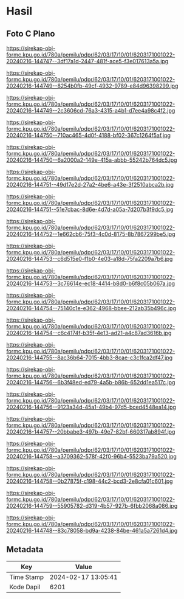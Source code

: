 # Hasil

## Foto C Plano

https://sirekap-obj-formc.kpu.go.id/780a/pemilu/pdpr/62/03/17/10/01/6203171001022-20240216-144747--3df17a1d-2447-481f-ace5-f3e017613a5a.jpg

https://sirekap-obj-formc.kpu.go.id/780a/pemilu/pdpr/62/03/17/10/01/6203171001022-20240216-144749--8254b0fb-49cf-4932-9789-e84d96398299.jpg

https://sirekap-obj-formc.kpu.go.id/780a/pemilu/pdpr/62/03/17/10/01/6203171001022-20240216-144749--2c3606cd-76a3-4315-a4b1-d7ee4a98c4f2.jpg

https://sirekap-obj-formc.kpu.go.id/780a/pemilu/pdpr/62/03/17/10/01/6203171001022-20240216-144750--710ac465-4d0f-4188-bf02-367c1264f5af.jpg

https://sirekap-obj-formc.kpu.go.id/780a/pemilu/pdpr/62/03/17/10/01/6203171001022-20240216-144750--6a2000a2-149e-415a-abbb-55242b764dc5.jpg

https://sirekap-obj-formc.kpu.go.id/780a/pemilu/pdpr/62/03/17/10/01/6203171001022-20240216-144751--49d17e2d-27a2-4be6-a43e-3f2510abca2b.jpg

https://sirekap-obj-formc.kpu.go.id/780a/pemilu/pdpr/62/03/17/10/01/6203171001022-20240216-144751--51e7cbac-8d6e-4d7d-a05a-7d207b3f9dc5.jpg

https://sirekap-obj-formc.kpu.go.id/780a/pemilu/pdpr/62/03/17/10/01/6203171001022-20240216-144752--1e662cb6-75f3-4c0d-8175-8b7867299be5.jpg

https://sirekap-obj-formc.kpu.go.id/780a/pemilu/pdpr/62/03/17/10/01/6203171001022-20240216-144753--c6d515e0-f1b0-4e03-a18d-75fa2209a7b6.jpg

https://sirekap-obj-formc.kpu.go.id/780a/pemilu/pdpr/62/03/17/10/01/6203171001022-20240216-144753--3c76614e-ec18-4414-b8d0-b6f8c05b067a.jpg

https://sirekap-obj-formc.kpu.go.id/780a/pemilu/pdpr/62/03/17/10/01/6203171001022-20240216-144754--75140c1e-e362-4968-bbee-212ab35b496c.jpg

https://sirekap-obj-formc.kpu.go.id/780a/pemilu/pdpr/62/03/17/10/01/6203171001022-20240216-144754--c6c4174f-b35f-4e13-ad21-a4c87ad3616b.jpg

https://sirekap-obj-formc.kpu.go.id/780a/pemilu/pdpr/62/03/17/10/01/6203171001022-20240216-144755--8ac36b64-7015-4bb3-8cae-c3c1fca2df47.jpg

https://sirekap-obj-formc.kpu.go.id/780a/pemilu/pdpr/62/03/17/10/01/6203171001022-20240216-144756--6b3f48ed-ed79-4a5b-b86b-652dd1ea517c.jpg

https://sirekap-obj-formc.kpu.go.id/780a/pemilu/pdpr/62/03/17/10/01/6203171001022-20240216-144756--9123a34d-45a1-49b4-97d5-bced4548ea14.jpg

https://sirekap-obj-formc.kpu.go.id/780a/pemilu/pdpr/62/03/17/10/01/6203171001022-20240216-144757--20bbabe3-497b-49e7-82bf-660317ab894f.jpg

https://sirekap-obj-formc.kpu.go.id/780a/pemilu/pdpr/62/03/17/10/01/6203171001022-20240216-144758--a3709362-578f-42f0-96b4-5523ba79a520.jpg

https://sirekap-obj-formc.kpu.go.id/780a/pemilu/pdpr/62/03/17/10/01/6203171001022-20240216-144758--0b27875f-c198-44c2-bcd3-2e8cfa01c601.jpg

https://sirekap-obj-formc.kpu.go.id/780a/pemilu/pdpr/62/03/17/10/01/6203171001022-20240216-144759--55905782-d319-4b57-927b-6fbb2068a086.jpg

https://sirekap-obj-formc.kpu.go.id/780a/pemilu/pdpr/62/03/17/10/01/6203171001022-20240216-144748--83c78058-bd9a-4238-84be-461a5a7261d4.jpg


## Metadata

| Key        | Value               |
| ---------- | ------------------- |
| Time Stamp | 2024-02-17 13:05:41 |
| Kode Dapil | 6201                |



